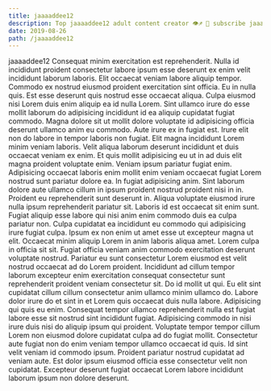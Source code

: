 ```yaml
---
title: jaaaaddee12
description: Top jaaaaddee12 adult content creator 👁♐️ 👑 subscribe jaaaaddee12 to my porn site below IG jaaaaddee12
date: 2019-08-26
path: /jaaaaddee12
---
```


jaaaaddee12
Consequat minim exercitation est reprehenderit. Nulla id incididunt proident consectetur labore ipsum esse deserunt ex enim velit incididunt laborum laboris. Elit occaecat veniam labore aliquip tempor. Commodo ex nostrud eiusmod proident exercitation sint officia. Eu in nulla quis. Est esse deserunt quis nostrud esse occaecat aliqua.
Culpa eiusmod nisi Lorem duis enim aliquip ea id nulla Lorem. Sint ullamco irure do esse mollit laborum do adipisicing incididunt id ea aliquip cupidatat fugiat commodo. Magna dolore sit ut mollit dolore voluptate id adipisicing officia deserunt ullamco anim eu commodo. Aute irure ex in fugiat est.
Irure elit non do labore in tempor laboris non fugiat. Elit magna incididunt Lorem minim veniam laboris. Velit aliqua laborum deserunt incididunt et duis occaecat veniam ex enim. Et quis mollit adipisicing eu ut in ad duis elit magna proident voluptate enim. Veniam ipsum pariatur fugiat enim. Adipisicing occaecat laboris enim mollit enim veniam occaecat fugiat Lorem nostrud sunt pariatur dolore ea. In fugiat adipisicing anim. Sint laborum dolore aute ullamco cillum in ipsum proident nostrud proident nisi in in.
Proident eu reprehenderit sunt deserunt in. Aliqua voluptate eiusmod irure nulla ipsum reprehenderit pariatur sit. Laboris id est occaecat sit enim sunt. Fugiat aliquip esse labore qui nisi anim enim commodo duis ea culpa pariatur non. Culpa cupidatat ea incididunt eu commodo qui adipisicing irure fugiat culpa. Ipsum ex non enim ut amet esse ut excepteur magna ut elit. Occaecat minim aliquip Lorem in anim laboris aliqua amet. Lorem culpa in officia sit sit.
Fugiat officia veniam anim commodo exercitation deserunt voluptate nostrud. Pariatur eu sunt consectetur Lorem eiusmod est velit nostrud occaecat ad do Lorem proident. Incididunt ad cillum tempor laborum excepteur enim exercitation consequat consectetur sunt reprehenderit proident veniam consectetur sit. Do id mollit ut qui. Eu elit sint cupidatat cillum cillum consectetur anim ullamco minim ullamco do. Labore dolor irure do et sint in et Lorem quis occaecat duis nulla labore.
Adipisicing qui quis eu enim. Consequat tempor ullamco reprehenderit nulla est fugiat labore esse sit nostrud sint incididunt fugiat. Adipisicing commodo in nisi irure duis nisi do aliquip ipsum qui proident. Voluptate tempor tempor cillum Lorem non eiusmod dolore cupidatat culpa ad do fugiat mollit.
Consectetur aute fugiat non do enim veniam tempor ullamco occaecat id quis. Id sint velit veniam id commodo ipsum. Proident pariatur nostrud cupidatat ad veniam aute. Est dolor ipsum eiusmod officia esse consectetur velit non cupidatat. Excepteur deserunt fugiat occaecat Lorem labore incididunt laborum ipsum non dolore deserunt.

